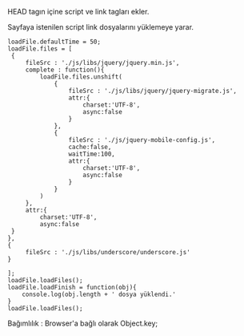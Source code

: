﻿HEAD tagın içine script ve link tagları ekler.


 Sayfaya istenilen script link dosyalarını yüklemeye yarar.

	
 	loadFile.defaultTime = 50;
	loadFile.files = [
	 {
		 fileSrc : './js/libs/jquery/jquery.min.js',
		 complete : function(){
			 loadFile.files.unshift(
				 {
					 fileSrc : './js/libs/jquery/jquery-migrate.js',
					 attr:{
						 charset:'UTF-8',
						 async:false
					 }
				 },
				 {
					 fileSrc : './js/jquery-mobile-config.js',
					 cache:false,
					 waitTime:100,
					 attr:{
						 charset:'UTF-8',
						 async:false
					 }
				 }
			 )
		 },
		 attr:{
			 charset:'UTF-8',
			 async:false
	 }
	},
	{
		 fileSrc : './js/libs/underscore/underscore.js'
	}

	];
	loadFile.loadFiles();
 	loadFile.loadFinish = function(obj){
 		console.log(obj.length + ' dosya yüklendi.'
 	}
 	loadFile.loadFiles();

 Bağımlılık : Browser'a bağlı olarak Object.key;